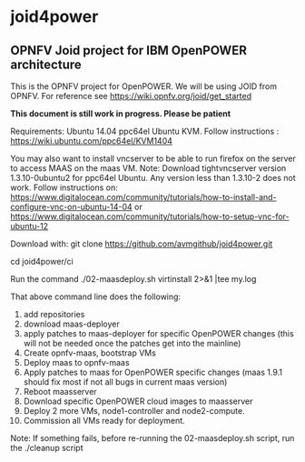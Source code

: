 # joid4power
<H2>OPNFV Joid project for IBM OpenPOWER architecture</H2>

This is the OPNFV project for OpenPOWER. We will be using JOID from OPNFV.
For reference see https://wiki.opnfv.org/joid/get_started

**This document is still work in progress. Please be patient**

Requirements:
Ubuntu 14.04 ppc64el
Ubuntu KVM. Follow instructions : https://wiki.ubuntu.com/ppc64el/KVM1404

You may also want to install vncserver to be able to run firefox on 
the server to access MAAS on the maas VM.
Note: Download tightvncserver version 1.3.10-0ubuntu2 for ppc64el Ubuntu. 
Any version less than 1.3.10-2 does not work.
Follow instructions on:
https://www.digitalocean.com/community/tutorials/how-to-install-and-configure-vnc-on-ubuntu-14-04 or https://www.digitalocean.com/community/tutorials/how-to-setup-vnc-for-ubuntu-12

Download with:
git clone https://github.com/avmgithub/joid4power.git

cd joid4power/ci

Run the command
./02-maasdeploy.sh  virtinstall 2>&1 |tee my.log

That above command line does the following:

1) add repositories
2) download maas-deployer
3) apply patches to maas-deployer for specific OpenPOWER changes (this will not be needed once the patches get into the mainline)
4) Create opnfv-maas, bootstrap VMs
5) Deploy maas to opnfv-maas
6) Apply patches to maas for OpenPOWER specific changes (maas 1.9.1 should fix most if not all bugs in current maas version)
7) Reboot maasserver
8) Download specific OpenPOWER cloud images to maasserver
9) Deploy 2 more VMs, node1-controller and node2-compute.
10) Commission all VMs ready for deployment.

Note:
If something fails, before re-running the 02-maasdeploy.sh script, run the ./cleanup script


